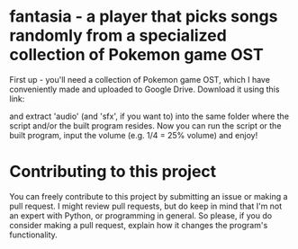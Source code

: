 # fantasia - a player that picks songs randomly from a specialized collection of Pokemon game OST
First up - you'll need a collection of Pokemon game OST, which I have conveniently made and uploaded to Google Drive.
Download it using this link:

and extract 'audio' (and 'sfx', if you want to) into the same folder where the script and/or the built program resides.
Now you can run the script or the built program, input the volume (e.g. 1/4 = 25% volume) and enjoy!

# Contributing to this project
You can freely contribute to this project by submitting an issue or making a pull request.
I might review pull requests, but do keep in mind that I'm not an expert with Python, or programming in general.
So please, if you do consider making a pull request, explain how it changes the program's functionality.

